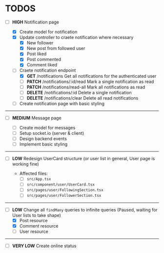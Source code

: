 # TODOS

- [ ] **HIGH** Notification page

  - [x] Create model for notification
  - [x] Update controller to craete notification where necessary
    - [x] New follower
    - [x] New post from followed user
    - [x] Post liked
    - [x] Post commented
    - [x] Comment liked
  - [ ] Craete notification endpoint
    - [x] **GET** /notifications Get all notifications for the authenticated user
    - [ ] **PATCH** /notifications/:id/read Mark a single notification as read
    - [ ] **PATCH** /notifications/read-all Mark all notifications as read
    - [ ] **DELETE** /notifications/:id Delete a single notification
    - [ ] **DELETE** /notifications/clear Delete all read notifications
  - [ ] Create notification page with basic styling

---

- [ ] **MEDIUM** Message page

  - [ ] Create model for messages
  - [ ] Setup socket.io (server & client)
  - [ ] Design backend events
  - [ ] Implement basic styling

---

- [ ] **LOW** Redesign UserCard structure (or user list in general, User page is working fine)

  - Affected files:
    - [ ] `src/App.tsx`
    - [ ] `src/component/user/UserCard.tsx`
    - [ ] `src/pages/user/FollowingSection.tsx`
    - [ ] `src/pages/user/FollowerSection.tsx`

---

- [ ] **LOW** Change all `findMany` queries to infinite queries (Paused, waiting for User lists to take shape)
  - [x] Post resource
  - [x] Comment resource
  - [ ] User resource

---

- [ ] **VERY LOW** Create online status
